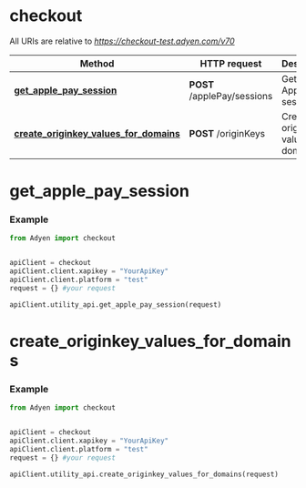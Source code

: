 # checkout

All URIs are relative to *https://checkout-test.adyen.com/v70*

Method | HTTP request | Description
------------- | ------------- | -------------
[**get_apple_pay_session**](UtilityApi.md#get_apple_pay_session) | **POST** /applePay/sessions | Get an Apple Pay session
[**create_originkey_values_for_domains**](UtilityApi.md#create_originkey_values_for_domains) | **POST** /originKeys | Create originKey values for domains




# get_apple_pay_session
### Example

```python
from Adyen import checkout


apiClient = checkout
apiClient.client.xapikey = "YourApiKey"
apiClient.client.platform = "test"
request = {} #your request

apiClient.utility_api.get_apple_pay_session(request)

```


# create_originkey_values_for_domains
### Example

```python
from Adyen import checkout


apiClient = checkout
apiClient.client.xapikey = "YourApiKey"
apiClient.client.platform = "test"
request = {} #your request

apiClient.utility_api.create_originkey_values_for_domains(request)

```
